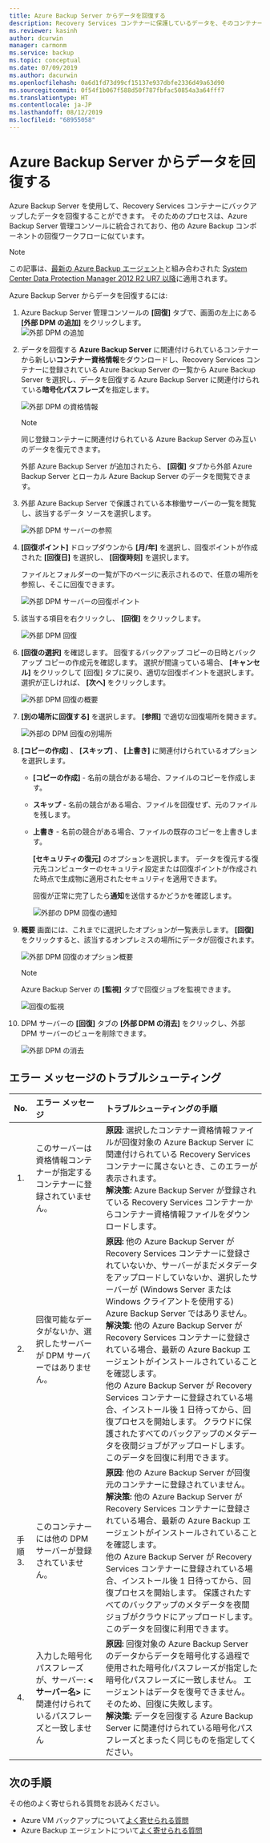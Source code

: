 ```yaml
---
title: Azure Backup Server からデータを回復する
description: Recovery Services コンテナーに保護しているデータを、そのコンテナーに登録されている任意の Azure Backup Server から回復します。
ms.reviewer: kasinh
author: dcurwin
manager: carmonm
ms.service: backup
ms.topic: conceptual
ms.date: 07/09/2019
ms.author: dacurwin
ms.openlocfilehash: 0a6d1fd73d99cf15137e937dbfe2336d49a63d90
ms.sourcegitcommit: 0f54f1b067f588d50f787fbfac50854a3a64fff7
ms.translationtype: HT
ms.contentlocale: ja-JP
ms.lasthandoff: 08/12/2019
ms.locfileid: "68955058"
---
```

# <a name="recover-data-from-azure-backup-server"></a>Azure Backup Server からデータを回復する
Azure Backup Server を使用して、Recovery Services コンテナーにバックアップしたデータを回復することができます。 そのためのプロセスは、Azure Backup Server 管理コンソールに統合されており、他の Azure Backup コンポーネントの回復ワークフローに似ています。

> [!NOTE]
> この記事は、[最新の Azure Backup エージェント](https://aka.ms/azurebackup_agent)と組み合わされた [System Center Data Protection Manager 2012 R2 UR7 以降](https://support.microsoft.com/en-us/kb/3065246)に適用されます。
>
>

Azure Backup Server からデータを回復するには:

1. Azure Backup Server 管理コンソールの **[回復]** タブで、画面の左上にある **[外部 DPM の追加]** をクリックします。   
    ![外部 DPM の追加](./media/backup-azure-alternate-dpm-server/add-external-dpm.png)
2. データを回復する **Azure Backup Server** に関連付けられているコンテナーから新しい**コンテナー資格情報**をダウンロードし、Recovery Services コンテナーに登録されている Azure Backup Server の一覧から Azure Backup Server を選択し、データを回復する Azure Backup Server に関連付けられている**暗号化パスフレーズ**を指定します。

    ![外部 DPM の資格情報](./media/backup-azure-alternate-dpm-server/external-dpm-credentials.png)

   > [!NOTE]
   > 同じ登録コンテナーに関連付けられている Azure Backup Server のみ互いのデータを復元できます。
   >
   >

    外部 Azure Backup Server が追加されたら、 **[回復]** タブから外部 Azure Backup Server とローカル Azure Backup Server のデータを閲覧できます。
3. 外部 Azure Backup Server で保護されている本稼働サーバーの一覧を閲覧し、該当するデータ ソースを選択します。

    ![外部 DPM サーバーの参照](./media/backup-azure-alternate-dpm-server/browse-external-dpm.png)
4. **[回復ポイント]** ドロップダウンから **[月/年]** を選択し、回復ポイントが作成された **[回復日]** を選択し、 **[回復時刻]** を選択します。

    ファイルとフォルダーの一覧が下のページに表示されるので、任意の場所を参照し、そこに回復できます。

    ![外部 DPM サーバーの回復ポイント](./media/backup-azure-alternate-dpm-server/external-dpm-recoverypoint.png)
5. 該当する項目を右クリックし、 **[回復]** をクリックします。

    ![外部 DPM 回復](./media/backup-azure-alternate-dpm-server/recover.png)
6. **[回復の選択]** を確認します。 回復するバックアップ コピーの日時とバックアップ コピーの作成元を確認します。 選択が間違っている場合、 **[キャンセル]** をクリックして [回復] タブに戻り、適切な回復ポイントを選択します。 選択が正しければ、 **[次へ]** をクリックします。

    ![外部 DPM 回復の概要](./media/backup-azure-alternate-dpm-server/external-dpm-recovery-summary.png)
7. **[別の場所に回復する]** を選択します。 **[参照]** で適切な回復場所を開きます。

    ![外部の DPM 回復の別場所](./media/backup-azure-alternate-dpm-server/external-dpm-recovery-alternate-location.png)
8. **[コピーの作成]** 、 **[スキップ]** 、 **[上書き]** に関連付けられているオプションを選択します。

   * **[コピーの作成]** - 名前の競合がある場合、ファイルのコピーを作成します。
   * **スキップ** - 名前の競合がある場合、ファイルを回復せず、元のファイルを残します。
   * **上書き** - 名前の競合がある場合、ファイルの既存のコピーを上書きします。

     **[セキュリティの復元]** のオプションを選択します。 データを復元する復元先コンピューターのセキュリティ設定または回復ポイントが作成された時点で生成物に適用されたセキュリティを適用できます。

     回復が正常に完了したら**通知**を送信するかどうかを確認します。

     ![外部の DPM 回復の通知](./media/backup-azure-alternate-dpm-server/external-dpm-recovery-notifications.png)
9. **概要** 画面には、これまでに選択したオプションが一覧表示します。 **[回復]** をクリックすると、該当するオンプレミスの場所にデータが回復されます。

    ![外部 DPM 回復のオプション概要](./media/backup-azure-alternate-dpm-server/external-dpm-recovery-options-summary.png)

   > [!NOTE]
   > Azure Backup Server の **[監視]** タブで回復ジョブを監視できます。
   >
   >

    ![回復の監視](./media/backup-azure-alternate-dpm-server/monitoring-recovery.png)
10. DPM サーバーの **[回復]** タブの **[外部 DPM の消去]** をクリックし、外部 DPM サーバーのビューを削除できます。

    ![外部 DPM の消去](./media/backup-azure-alternate-dpm-server/clear-external-dpm.png)

## <a name="troubleshooting-error-messages"></a>エラー メッセージのトラブルシューティング
| No. | エラー メッセージ | トラブルシューティングの手順 |
|:---:|:--- |:--- |
| 1. |このサーバーは資格情報コンテナーが指定するコンテナーに登録されていません。 |**原因:** 選択したコンテナー資格情報ファイルが回復対象の Azure Backup Server に関連付けられている Recovery Services コンテナーに属さないとき、このエラーが表示されます。 <br> **解決策:** Azure Backup Server が登録されている Recovery Services コンテナーからコンテナー資格情報ファイルをダウンロードします。 |
| 2. |回復可能なデータがないか、選択したサーバーが DPM サーバーではありません。 |**原因:** 他の Azure Backup Server が Recovery Services コンテナーに登録されていないか、サーバーがまだメタデータをアップロードしていないか、選択したサーバーが (Windows Server または Windows クライアントを使用する) Azure Backup Server ではありません。 <br> **解決策:** 他の Azure Backup Server が Recovery Services コンテナーに登録されている場合、最新の Azure Backup エージェントがインストールされていることを確認します。 <br>他の Azure Backup Server が Recovery Services コンテナーに登録されている場合、インストール後 1 日待ってから、回復プロセスを開始します。 クラウドに保護されたすべてのバックアップのメタデータを夜間ジョブがアップロードします。 このデータを回復に利用できます。 |
| 手順 3. |このコンテナーには他の DPM サーバーが登録されていません。 |**原因:** 他の Azure Backup Server が回復元のコンテナーに登録されていません。<br>**解決策:** 他の Azure Backup Server が Recovery Services コンテナーに登録されている場合、最新の Azure Backup エージェントがインストールされていることを確認します。<br>他の Azure Backup Server が Recovery Services コンテナーに登録されている場合、インストール後 1 日待ってから、回復プロセスを開始します。 保護されたすべてのバックアップのメタデータを夜間ジョブがクラウドにアップロードします。 このデータを回復に利用できます。 |
| 4. |入力した暗号化パスフレーズが、サーバー: **\<サーバー名>** に関連付けられているパスフレーズと一致しません |**原因:** 回復対象の Azure Backup Server のデータからデータを暗号化する過程で使用された暗号化パスフレーズが指定した暗号化パスフレーズに一致しません。 エージェントはデータを復号できません。 そのため、回復に失敗します。<br>**解決策:** データを回復する Azure Backup Server に関連付けられている暗号化パスフレーズとまったく同じものを指定してください。 |

## <a name="next-steps"></a>次の手順

その他のよく寄せられる質問をお読みください。

- Azure VM バックアップについて[よく寄せられる質問](backup-azure-vm-backup-faq.md)
- Azure Backup エージェントについて[よく寄せられる質問](backup-azure-file-folder-backup-faq.md)

